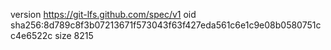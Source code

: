 version https://git-lfs.github.com/spec/v1
oid sha256:8d789c8f3b07213671f573043f63f427eda561c6e1c9e08b0580751cc4e6522c
size 8215
